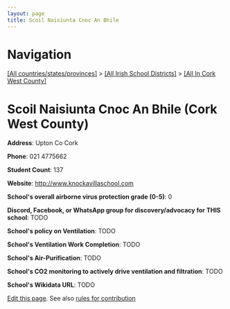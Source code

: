 ```yaml
---
layout: page
title: Scoil Naisiunta Cnoc An Bhile
---
```

# Navigation

[[All countries/states/provinces]](../../..) > [[All Irish School Districts]](../..) > [[All In Cork West County]](..)

# Scoil Naisiunta Cnoc An Bhile (Cork West County)

**Address**: Upton Co Cork

**Phone**: 021 4775662

**Student Count**: 137

**Website**: <http://www.knockavillaschool.com>

**School's overall airborne virus protection grade (0-5)**: 0

**Discord, Facebook, or WhatsApp group for discovery/advocacy for THIS school**: TODO

**School's policy on Ventilation**: TODO

**School's Ventilation Work Completion**: TODO

**School's Air-Purification**: TODO

**School's CO2 monitoring to actively drive ventilation and filtration**: TODO

**School's Wikidata URL**: TODO


[Edit this page](https://github.com/ventilate-schools/Ireland/edit/main/./Cork_West_County/Scoil_Naisiunta_Cnoc_An_Bhile.md). See also [rules for contribution](../../../contribution-rules/)